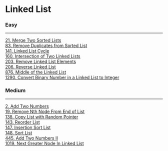 # Linked List

### Easy
---
[21. Merge Two Sorted Lists](solutions/0021-Merge%20Two%20Sorted%20Lists.md)</br>
[83. Remove Duplicates from Sorted List](solutions/0083-Remove%20Duplicates%20from%20Sorted%20List.md)</br>
[141. Linked List Cycle](solutions/0141-Linked%20List%20Cycle.md)</br>
[160. Intersection of Two Linked Lists](solutions/0160-Intersection%20of%20Two%20Linked%20Lists.md)</br>
[203. Remove Linked List Elements](solutions/0203-Remove%20Linked%20List%20Elements.md)</br>
[206. Reverse Linked List](solutions/0206-Reverse%20Linked%20List.md)</br>
[876. Middle of the Linked List](solutions/0876-Middle%20of%20the%20Linked%20List.md)</br>
[1290. Convert Binary Number in a Linked List to Integer](solutions/1290-Convert%20Binary%20Number%20in%20a%20Linked%20List%20to%20Integer.md)</br>

### Medium
---
[2. Add Two Numbers](solutions/0002-Add%20Two%20Numbers.md)</br>
[19. Remove Nth Node From End of List](solutions/0019-Remove%20Nth%20Node%20From%20End%20of%20List.md)</br>
[138. Copy List with Random Pointer](solutions/0138-Copy%20List%20with%20Random%20Pointer.md)</br>
[143. Reorder List](solutions/0143-Reorder%20List.md)</br>
[147. Insertion Sort List](solutions/0147-Insertion%20Sort%20List.md)</br>
[148. Sort List](solutions/0148-Sort%20List.md)</br>
[445. Add Two Numbers II](solutions/0445-Add%20Two%20Numbers%20II.md)</br>
[1019. Next Greater Node In Linked List](solutions/1019-Next%20Greater%20Node%20In%20Linked%20List.md)</br>